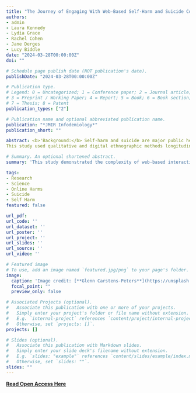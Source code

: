 ```yaml
---
title: "The Journey of Engaging With Web-Based Self-Harm and Suicide Content: Longitudinal Qualitative Study [Open Access]"
authors:
- admin
- Laura Kennedy
- Lydia Grace
- Rachel Cohen
- Jane Derges
- Lucy Biddle
date: "2024-03-28T00:00:00Z"
doi: ""

# Schedule page publish date (NOT publication's date).
publishDate: "2024-03-28T00:00:00Z"

# Publication type.
# Legend: 0 = Uncategorized; 1 = Conference paper; 2 = Journal article;
# 3 = Preprint / Working Paper; 4 = Report; 5 = Book; 6 = Book section;
# 7 = Thesis; 8 = Patent
publication_types: ["2"]

# Publication name and optional abbreviated publication name.
publication: "*JMIR Infodemiology*"
publication_short: ""

abstract: <b>'Background:</b> Self-harm and suicide are major public health concerns worldwide, with attention focused on the web environment as a helpful or harmful influence. Longitudinal research on self-harm and suicide–related internet use is limited, highlighting a paucity of evidence on long-term patterns and effects of engaging with such content.<br><br><b>Objective:</b> This study explores the experiences of people engaging with self-harm or suicide content over a 6-month period.<br><br><b>Methods:</b> 
This study used qualitative and digital ethnographic methods longitudinally, including one-to-one interviews at 3 time points to explore individual narratives. A trajectory analysis approach involving 4 steps was used to interpret the data.<br><br><b>Results:</b> The findings from 14 participants established the web-based journey of people who engage with self-harm or suicide content. In total, 5 themes were identified: initial interactions with self-harm or suicide content, changes in what self-harm or suicide content people engage with and where, changes in experiences of self-harm or suicide behaviors associated with web-based self-harm or suicide content engagement, the disengagement-reengagement cycle, and future perspectives on web-based self-harm or suicide content engagement. Initial engagements were driven by participants seeking help, often when offline support had been unavailable. Some participants exposure to self-harm and suicide content led to their own self-harm and suicide behaviors, with varying patterns of change over time. Notably, disengagement from web-based self-harm and suicide spaces served as a protective measure for all participants, but the pull of familiar content resulted in only brief periods of disconnection. Participants also expressed future intentions to continue returning to these self-harm and suicide web-based spaces, acknowledging the nonlinear nature of their own recovery journey and aiming to support others in the community. Within the themes identified in this study, narratives revealed that participants behavior was shaped by cognitive flexibility and rigidity, metacognitive abilities, and digital expertise. Opportunities for behavior change arose during periods of cognitive flexibility prompted by life events, stressors, and shifts in mental health. Participants sought diverse and potentially harmful content during challenging times but moved toward recovery-oriented engagements in positive circumstances. Metacognitive and digital efficacy skills also played a pivotal role in participants’ control of web-based interactions, enabling more effective management of content or platforms or sites that posed potential harms.<br><br><b>Conclusions:</b> This study demonstrated the complexity of web-based interactions, with beneficial and harmful content intertwined. Participants who demonstrated metacognition and digital efficacy had better control over web-based engagements. Some attributed these skills to study processes, including taking part in reflective diaries, showing the potential of upskilling users. This study also highlighted how participants remained vulnerable by engaging with familiar web-based spaces, emphasizing the responsibility of web-based industry leaders to develop tools that empower users to enhance their web-based safety.'

# Summary. An optional shortened abstract.
summary: 'This study demonstrated the complexity of web-based interactions for those engaging with self-harm and suicide content, with beneficial and harmful material intertwined. Participants who demonstrated metacognition and digital efficacy skills have better control over their online use.'

tags:
- Research
- Science
- Online Harms
- Suicide
- Self Harm
featured: false

url_pdf: 
url_code: ''
url_dataset: ''
url_poster: ''
url_project: ''
url_slides: ''
url_source: ''
url_video: ''

# Featured image
# To use, add an image named `featured.jpg/png` to your page's folder. 
image:
  caption: 'Image credit: [**Glenn Carstens-Peters**](https://unsplash.com/photos/person-using-macbook-pro-npxXWgQ33ZQ)'
  focal_point: ""
  preview_only: false

# Associated Projects (optional).
#   Associate this publication with one or more of your projects.
#   Simply enter your project's folder or file name without extension.
#   E.g. `internal-project` references `content/project/internal-project/index.md`.
#   Otherwise, set `projects: []`.
projects: []

# Slides (optional).
#   Associate this publication with Markdown slides.
#   Simply enter your slide deck's filename without extension.
#   E.g. `slides: "example"` references `content/slides/example/index.md`.
#   Otherwise, set `slides: ""`.
slides: ""
---
```


**[Read Open Access Here](https://infodemiology.jmir.org/2024/1/e47699)**